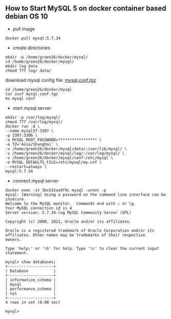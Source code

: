 ## How to Start MySQL 5 on docker container based debian OS 10

-   pull image

```shell
docker pull mysql:5.7.34
```

-   create directories

```shell
mkdir -p /home/green26/docker/mysql/
cd /home/green26/docker/mysql/
mkdir log data
chmod 777 log/ data/
```

download mysql config file:
[mysql.conf.tgz](mysql/mysql.conf.tgz)

```shell
cd /home/green26/docker/mysql
tar zxvf mysql.conf.tgz
mv mysql conf
```

-   start mysql server

```shell
mkdir -p /var/log/mysql/
chmod 777 /var/log/mysql/
docker run -d \
--name mysql57-3307 \
-p 3307:3306 \
-e MYSQL_ROOT_PASSWORD=***************** \
-e TZ='Asia/Shanghai' \
-v /home/green26/docker/mysql/data/:/var/lib/mysql/ \
-v /home/green26/docker/mysql/log/:/var/log/mysql/ \
-v /home/green26/docker/mysql/conf:/etc/mysql \
-e MYSQL_DEFAULTS_FILE=/etc/mysql/my.cnf \
--restart=always \
mysql:5.7.34
```

-   connect mysql server

```shell
docker exec -it 3bcb32aa9f9c mysql -uroot -p
mysql: [Warning] Using a password on the command line interface can be insecure.
Welcome to the MySQL monitor.  Commands end with ; or \g.
Your MySQL connection id is 4
Server version: 5.7.34-log MySQL Community Server (GPL)

Copyright (c) 2000, 2021, Oracle and/or its affiliates.

Oracle is a registered trademark of Oracle Corporation and/or its
affiliates. Other names may be trademarks of their respective
owners.

Type 'help;' or '\h' for help. Type '\c' to clear the current input statement.

mysql> show databases;
+--------------------+
| Database           |
+--------------------+
| information_schema |
| mysql              |
| performance_schema |
| sys                |
+--------------------+
4 rows in set (0.00 sec)

mysql> 
```

